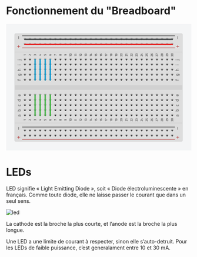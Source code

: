 # Fonctionnement du "Breadboard"

![fritzing](https://github.com/liamjack/AtelierArduino/raw/master/breadboard.png)

# LEDs

LED signifie « Light Emitting Diode », soit « Diode électroluminescente » en français. Comme toute diode, elle ne laisse passer le courant que dans un seul sens.

![led](https://upload.wikimedia.org/wikipedia/commons/thumb/5/52/%2B-_of_LED_2.svg/800px-%2B-_of_LED_2.svg.png)

La cathode est la broche la plus courte, et l’anode est la broche la plus longue.

Une LED a une limite de courant à respecter, sinon elle s’auto-detruit. Pour les LEDs de faible puissance, c’est generalament entre 10 et 30 mA.